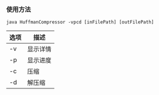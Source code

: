 ### 使用方法

```
java HuffmanCompressor -vpcd [inFilePath] [outFilePath]
```

|选项|描述|
|-|-|
|-v|显示详情|
|-p|显示进度|
|-c|压缩|
|-d|解压缩|

